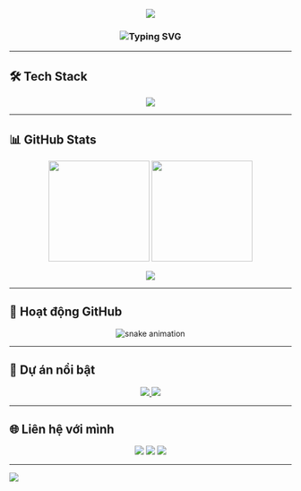 <!-- Banner Glow -->
<p align="center">
  <img src="https://capsule-render.vercel.app/api?type=waving&color=0:ff00cc,100:333399&height=200&section=header&text=Khanh%20Dao&fontSize=50&fontColor=fff&animation=twinkling&fontAlignY=35&desc=Frontend%20Developer%20|%20ReactJS%20%7C%20Redux%20%7C%20TailwindCSS&descAlignY=55&descAlign=50"/>
</p>

<!-- Hiệu ứng gõ chữ nhiều màu -->
<h3 align="center">
  <img src="https://readme-typing-svg.herokuapp.com?size=28&duration=4000&pause=1000&color=FF4B2B&center=true&vCenter=true&width=700&lines=👋HI...;💻+Frontend+Developer;🚀+ReactJS+%7C+Redux+Toolkit+%7C+Tailwind;✨+Luôn+học+hỏi+mỗi+ngày" alt="Typing SVG" />
</h3>

---

## 🛠️ Tech Stack
<p align="center">
  <img src="https://skillicons.dev/icons?i=js,ts,react,redux,tailwind,nodejs,express,html,css,git,github,vscode,mysql,java" />
</p>

---

## 📊 GitHub Stats
<p align="center">
  <img src="https://github-readme-stats.vercel.app/api?username=khanhh89&show_icons=true&theme=tokyonight&hide_border=true" height="180em"/>
  <img src="https://github-readme-streak-stats.herokuapp.com/?user=khanhh89&theme=tokyonight&hide_border=true" height="180em"/>
</p>

<p align="center">
  <img src="https://github-readme-stats.vercel.app/api/top-langs/?username=khanhh89&layout=compact&theme=tokyonight&hide_border=true"/>
</p>

---

## 🐍 Hoạt động GitHub
<p align="center">
  <img src="https://github.com/khanhh89/khanhh89/blob/output/github-contribution-grid-snake.svg" alt="snake animation"/>
</p>

---

## 🚀 Dự án nổi bật
<p align="center">
  <a href="https://github.com/khanhh89/game-key-shop">
    <img src="https://github-readme-stats.vercel.app/api/pin/?username=khanhh89&repo=game-key-shop&theme=tokyonight" />
  </a>
  <a href="https://github.com/khanhh89/online-learning">
    <img src="https://github-readme-stats.vercel.app/api/pin/?username=khanhh89&repo=online-learning&theme=tokyonight" />
  </a>
</p>

---

## 🌐 Liên hệ với mình
<p align="center">
  <a href="mailto:yourmail@example.com"><img src="https://img.shields.io/badge/Email-FF4B2B?style=for-the-badge&logo=gmail&logoColor=white"/></a>
  <a href="https://linkedin.com/in/yourprofile"><img src="https://img.shields.io/badge/LinkedIn-0A66C2?style=for-the-badge&logo=linkedin&logoColor=white"/></a>
  <a href="https://your-website.com"><img src="https://img.shields.io/badge/Portfolio-FF9800?style=for-the-badge&logo=firefox&logoColor=white"/></a>
</p>

---

<!-- Footer Gradient Wave -->
<img src="https://capsule-render.vercel.app/api?type=waving&color=0:333399,100:ff00cc&height=120&section=footer"/>

